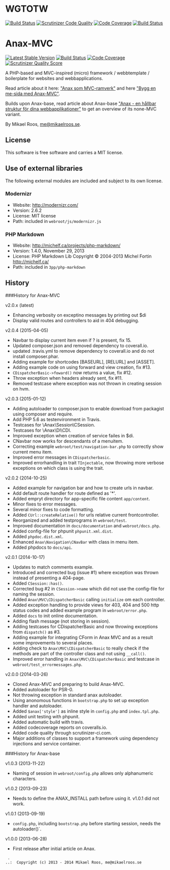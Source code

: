 WGTOTW
=======

[![Build Status](https://travis-ci.org/helikopterspark/WGTOTW.svg?branch=master)](https://travis-ci.org/helikopterspark/WGTOTW)
[![Scrutinizer Code Quality](https://scrutinizer-ci.com/g/helikopterspark/WGTOTW/badges/quality-score.png?b=master)](https://scrutinizer-ci.com/g/helikopterspark/WGTOTW/?branch=master)
[![Code Coverage](https://scrutinizer-ci.com/g/helikopterspark/WGTOTW/badges/coverage.png?b=master)](https://scrutinizer-ci.com/g/helikopterspark/WGTOTW/?branch=master)
[![Build Status](https://scrutinizer-ci.com/g/helikopterspark/WGTOTW/badges/build.png?b=master)](https://scrutinizer-ci.com/g/helikopterspark/WGTOTW/build-status/master)

Anax-MVC
=========

[![Latest Stable Version](https://poser.pugx.org/leaphly/cart-bundle/version.png)](https://packagist.org/packages/anax/mvc)
[![Build Status](https://travis-ci.org/mosbth/Anax-MVC.png?branch=master)](https://travis-ci.org/mosbth/Anax-MVC)
[![Code Coverage](https://scrutinizer-ci.com/g/mosbth/Anax-MVC/badges/coverage.png?s=f999ab1961684a91050b095682f7ab7a13ccb534)](https://scrutinizer-ci.com/g/mosbth/Anax-MVC/)
[![Scrutinizer Quality Score](https://scrutinizer-ci.com/g/mosbth/Anax-MVC/badges/quality-score.png?s=1c2fc1af0df7fb7ee1e4f379a81253583a750297)](https://scrutinizer-ci.com/g/mosbth/Anax-MVC/)

A PHP-based and MVC-inspired (micro) framework / webbtemplate / boilerplate for websites and webbapplications.

Read article about it here: ["Anax som MVC-ramverk"](http://dbwebb.se/kunskap/anax-som-mvc-ramverk) and here ["Bygg en me-sida med Anax-MVC"](http://dbwebb.se/kunskap/bygg-en-me-sida-med-anax-mvc).

Builds upon Anax-base, read article about Anax-base ["Anax - en hållbar struktur för dina webbapplikationer"](http://dbwebb.se/kunskap/anax-en-hallbar-struktur-for-dina-webbapplikationer) to get an overview of its none-MVC variant.

By Mikael Roos, me@mikaelroos.se.



License
------------------

This software is free software and carries a MIT license.



Use of external libraries
-----------------------------------

The following external modules are included and subject to its own license.



### Modernizr
* Website: http://modernizr.com/
* Version: 2.6.2
* License: MIT license
* Path: included in `webroot/js/modernizr.js`



### PHP Markdown
* Website: http://michelf.ca/projects/php-markdown/
* Version: 1.4.0, November 29, 2013
* License: PHP Markdown Lib Copyright © 2004-2013 Michel Fortin http://michelf.ca/
* Path: included in `3pp/php-markdown`




History
-----------------------------------


###History for Anax-MVC

v2.0.x (latest)

* Enhancing verbosity on exceptino messages by printing out $di
* Display valid routes and controllers to aid in 404 debugging.


v2.0.4 (2015-04-05)

* Navbar to display current item even if ? is present, fix 15.
* Updated composer.json and removed dependency to coverall.io.
* updated .travis.yml to remove dependency to coverall.io and do not install composer.phar.
* Adding example for shortcodes [BASEURL], [RELURL] and [ASSET].
* Adding example code on using forward and view creation, fix #13.
* `CDispatcherBasic->foward()` now returns a value, fix #12.
* Throw exception when headers already sent, fix #11.
* Removed testcase where exception was not thrown in creating session on hvm.



v2.0.3 (2015-01-12)

* Adding autoloader to composer.json to enable download from packagist using composer and require.
* Add PHP 5.6 as testenvironment in Travis.
* Testcases for \Anax\Session\CSession.
* Testcases for \Anax\DI\CDI.
* Improved exception when creation of service failes in $di.
* CNavbar now works for descendants of a menuitem.
* Correcting example `webroot/test/navigation-bar.php` to correctly show current menu item.
* Improved error messages in `CDispatcherbasic`.
* Improved errorhandling in trait `TInjectable`, now throwing more verbose exceptions on which class is using the trait.



v2.0.2 (2014-10-25)

* Added example for navigation bar and how to create urls in navbar.
* Add default route handler for route defined as '*'.
* Added empryt directory for app-specific file content `app/content`.
* Minor fixes to error messages.
* Several minor fixes to code formatting.
* Added `CUrl::createRelative()` for urls relative current frontcontroller.
* Reorganized and added testprograms in `webroot/test`.
* Improved documentation in `docs/documentation` and `webroot/docs.php`.
* Added config-file for phpunit `phpunit.xml.dist`.
* Added `phpdoc.dist.xml`.
* Enhanced `Anax\Navigation\CNavBar` with class in menu item.
* Added phpdocs to `docs/api`.


v2.0.1 (2014-10-17)

* Updates to match comments example.
* Introduced and corrected bug (issue #1) where exception was thrown instead of presenting a 404-page.
* Added `CSession::has()`.
* Corrected bug #2 in `CSession->name` which did not use the config-file for naming the session.
* Added `Anax\MVC\CDispatcherBasic` calling `initialize` om each controller.
* Added exception handling to provide views for 403, 404 and 500 http status codes and added example program in `webroot/error.php`.
* Added `docs` to init online documentation.
* Adding flash message (not storing in session).
* Adding testcases for CDispatcherBasic and now throwing exceptions from `dispatch()` as #3.
* Adding example for integrating CForm in Anax MVC and as a result some improvements to several places.
* Adding check to `Anax\MVC\CDispatcherBasic` to really check if the methods are part of the controller class and not using `__call()`.
* Improved error handling in `Anax\MVC\CDispatcherBasic` and testcase in `webroot/test_errormessages.php`.


v2.0.0 (2014-03-26)

* Cloned Anax-MVC and preparing to build Anax-MVC.
* Added autoloader for PSR-0.
* Not throwing exception in standard anax autoloader.
* Using anonomous functions in `bootstrap.php` to set up exception handler and autoloader.
* Added `$anax['style']` as inline style in `config.php` and `index.tpl.php`.
* Added unit testing with phpunit.
* Added automatic build with travis.
* Added codecoverage reports on coveralls.io.
* Added code quality through scrutinizer-ci.com.
* Major additions of classes to support a framework using dependency injections and service container.


###History for Anax-base

v1.0.3 (2013-11-22)

* Naming of session in `webroot/config.php` allows only alphanumeric characters.


v1.0.2 (2013-09-23)

* Needs to define the ANAX_INSTALL path before using it. v1.0.1 did not work.


v1.0.1 (2013-09-19)

* `config.php`, including `bootstrap.php` before starting session, needs the autoloader()`.


v1.0.0 (2013-06-28)

* First release after initial article on Anax.



```
 .  
..:  Copyright (c) 2013 - 2014 Mikael Roos, me@mikaelroos.se
```
